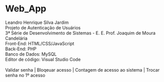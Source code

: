 # Web_App
Leandro Henrique Silva Jardim\
Projeto de Autenticação de Usuários\
3ª Série de Desenvolvimento de Sistemas - E. E. Prof. Joaquim de Moura Candelária\
Front-End: HTML/CSS/JavaScript\
Back-End: PHP\
Banco de Dados: MySQL\
Editor de código: Visual Studio Code\
\
Validar senha | Bloqeuar acesso | Contagem de acesso ao sistema | Trocar senha no 1º acesso